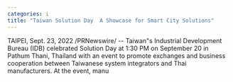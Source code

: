 ```yaml
---
categories: i
title: "Taiwan Solution Day  A Showcase for Smart City Solutions"
---
```

TAIPEI, Sept. 23, 2022 /PRNewswire/ -- Taiwan"s Industrial Development Bureau (IDB) celebrated Solution Day at 1:30 PM on September 20 in Pathum Thani, Thailand with an event to promote exchanges and business cooperation between Taiwanese system integrators and Thai manufacturers. At the event, manu